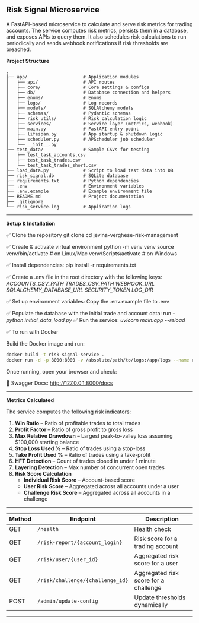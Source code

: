 Risk Signal Microservice
---

A FastAPI-based microservice to calculate and serve risk metrics for trading accounts.
The service computes risk metrics, persists them in a database, and exposes APIs to query them.
It also schedules risk calculations to run periodically and sends webhook notifications if risk thresholds are breached.

 **Project Structure**

```
.
├── app/                     # Application modules
│   ├── api/                 # API routes
│   ├── core/                # Core settings & configs
│   ├── db/                  # Database connection and helpers
│   ├── enums/               # Enums
│   ├── logs/                # Log records
│   ├── models/              # SQLAlchemy models
│   ├── schemas/             # Pydantic schemas
│   ├── risk_utils/          # Risk calculation logic
│   ├── services/            # Service layer (metrics, webhook)
│   ├── main.py              # FastAPI entry point
│   ├── lifespan.py          # App startup & shutdown logic
│   ├── scheduler.py         # APScheduler job scheduler
│   └── __init__.py
├── test_data/               # Sample CSVs for testing
│   ├── test_task_accounts.csv
│   ├── test_task_trades.csv
│   └── test_task_trades_short.csv
├── load_data.py             # Script to load test data into DB
├── risk_signal.db           # SQLite database
├── requirements.txt         # Python dependencies
├── .env                     # Environment variables
├── .env.example             # Example environment file
├── README.md                # Project documentation
├── .gitignore
└── risk_service.log         # Application logs

```
---

**Setup & Installation**

✅ Clone the repository
git clone <repo-url>
cd jevina-verghese-risk-management

✅ Create & activate virtual environment
python -m venv venv
source venv/bin/activate       # on Linux/Mac
venv\Scripts\activate          # on Windows

✅ Install dependencies:
pip install -r requirements.txt

✅ Create a .env file in the root directory with the following keys:
      *ACCOUNTS_CSV_PATH*
      *TRADES_CSV_PATH*
      *WEBHOOK_URL*
      *SQLALCHEMY_DATABASE_URL*
      *SECURITY_TOKEN*
      *LOG_DIR*

✅ Set up environment variables:
Copy the .env.example file to .env

✅ Populate the database with the initial trade and account data:
     run - *python initial_data_load.py*
✅ Run the service:
     *uvicorn main:app --reload*

✅ To run with Docker

Build the Docker image and run:
```bash
docker build -t risk-signal-service .
docker run -d -p 8000:8000 -v /absolute/path/to/logs:/app/logs --name risk_service risk-signal-service
```


Once running, open your browser and check:

📄 Swagger Docs: http://127.0.0.1:8000/docs

---

**Metrics Calculated**

The service computes the following risk indicators:

1. **Win Ratio** – Ratio of profitable trades to total trades  
2. **Profit Factor** – Ratio of gross profit to gross loss  
3. **Max Relative Drawdown** – Largest peak-to-valley loss assuming $100,000 starting balance  
4. **Stop Loss Used %** – Ratio of trades using a stop-loss  
5. **Take Profit Used %** – Ratio of trades using a take-profit  
6. **HFT Detection** – Count of trades closed in under 1 minute  
7. **Layering Detection** – Max number of concurrent open trades  
8. **Risk Score Calculation**
   - **Individual Risk Score** – Account-based score
   - **User Risk Score** – Aggregated across all accounts under a user
   - **Challenge Risk Score** – Aggregated across all accounts in a challenge

---

| Method | Endpoint                            | Description                             |
|--------|-------------------------------------|-----------------------------------------|
| GET    | `/health`                           | Health check                            |
| GET    | `/risk-report/{account_login}`      | Risk score for a trading account        |
| GET    | `/risk/user/{user_id}`              | Aggregated risk score for a user        |
| GET    | `/risk/challenge/{challenge_id}`    | Aggregated risk score for a challenge   |
| POST   | `/admin/update-config`              | Update thresholds dynamically           |


---
